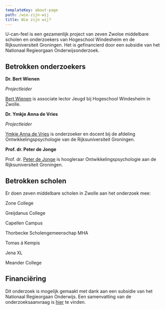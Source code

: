 ```yaml
---
templateKey: about-page
path: /wie-zijn-wij
title: Wie zijn wij?
---
```

U-can-feel is een gezamenlijk project van zeven Zwolse middelbare scholen en onderzoekers van Hogeschool Windesheim en
de Rijksuniversiteit Groningen. Het is gefinancierd door een subsidie van het Nationaal Regieorgaan Onderwijsonderzoek.

## Betrokken onderzoekers

**Dr. Bert Wienen**

*Projectleider*

[Bert Wienen](https://www.windesheim.nl/personen/onderzoek/lectoraat-jeugd/bert-wienen) is associate lector Jeugd bij Hogeschool Windesheim in Zwolle. 

**Dr. Ymkje Anna de Vries**

*Projectleider*

[Ymkje Anna de Vries](https://www.rug.nl/staff/y.a.de.vries/research) is onderzoeker en docent bij de afdeling Ontwikkelingspsychologie van de Rijksuniversiteit Groningen.

**Prof. dr. Peter de Jonge**
 
Prof. dr. [Peter de Jonge](https://www.rug.nl/staff/peter.de.jonge/) is hoogleraar Ontwikkelingspsychologie aan de Rijksuniversiteit Groningen.

## Betrokken scholen

Er doen zeven middelbare scholen in Zwolle aan het onderzoek mee:

Zone College

Greijdanus College 

Capellen Campus 

Thorbecke Scholengemeenschap MHA 

Tomas á Kempis 

Jena XL

Meander College

## Financiëring

Dit onderzoek is mogelijk gemaakt met dank aan een subsidie van het Nationaal Regieorgaan Onderwijs. Een samenvatting van de onderzoeksaanvraag is [hier](https://www.nro.nl/onderzoeksprojecten/de-ontwikkeling-van-spanning-naar-angst-en-depressiviteit-een-onderzoek-onder) te vinden.
